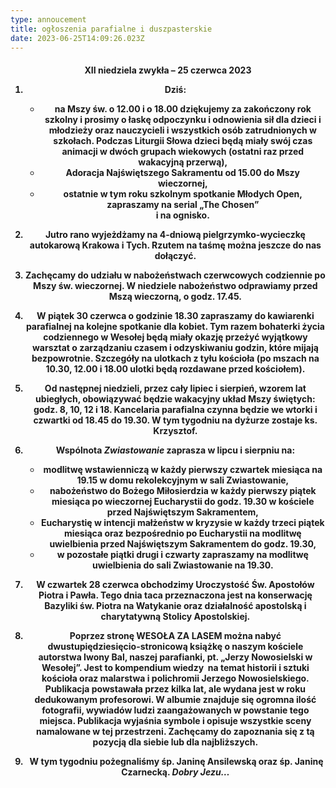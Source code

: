 ```yaml
---
type: annoucement
title: ogłoszenia parafialne i duszpasterskie
date: 2023-06-25T14:09:26.023Z
---
```

<!--StartFragment-->

<h4 style="text-align:center;">XII niedziela zwykła – 25 czerwca 2023</h4\>

1. Dziś:

   * na Mszy św. o 12.00 i o 18.00 dziękujemy za **zakończony rok szkolny** i prosimy o łaskę odpoczynku i odnowienia sił dla dzieci i młodzieży oraz nauczycieli i wszystkich osób zatrudnionych w szkołach. Podczas Liturgii Słowa dzieci będą miały swój czas animacji w dwóch grupach wiekowych (ostatni raz przed wakacyjną przerwą),
   * **Adoracja** Najświętszego Sakramentu od 15.00 do Mszy wieczornej,
   * ostatnie w tym roku szkolnym spotkanie **Młodych Open**, zapraszamy na serial „The Chosen”\
     i na ognisko.
2. Jutro rano wyjeżdżamy na 4-dniową **pielgrzymko-wycieczkę** autokarową Krakowa i Tych. Rzutem na taśmę można jeszcze do nas dołączyć.
3. Zachęcamy do udziału w **nabożeństwach czerwcowych** codziennie po Mszy św. wieczornej. W niedziele nabożeństwo odprawiamy przed Mszą wieczorną, o godz. 17.45.
4. W piątek 30 czerwca o godzinie 18.30 zapraszamy do kawiarenki parafialnej na kolejne **spotkanie dla kobiet**. Tym razem bohaterki życia codziennego w Wesołej będą miały okazję przeżyć wyjątkowy warsztat o zarządzaniu czasem i odzyskiwaniu godzin, które mijają bezpowrotnie. Szczegóły na ulotkach z tyłu kościoła (po mszach na 10.30, 12.00 i 18.00 ulotki będą rozdawane przed kościołem).
5. Od następnej niedzieli, przez cały **lipiec i sierpień**, wzorem lat ubiegłych, obowiązywać będzie **wakacyjny układ Mszy świętych**: godz. 8, 10, 12 i 18. **Kancelaria parafialna** czynna będzie we wtorki i czwartki od 18.45 do 19.30. W tym tygodniu na dyżurze zostaje ks. Krzysztof.
6. Wspólnota *Zwiastowanie* zaprasza w lipcu i sierpniu na:

   * modlitwę wstawienniczą w każdy pierwszy czwartek miesiąca na 19.15 w domu rekolekcyjnym w sali Zwiastowanie,
   * nabożeństwo do Bożego Miłosierdzia w każdy pierwszy piątek miesiąca po wieczornej Eucharystii do godz. 19.30 w kościele przed Najświętszym Sakramentem,
   * Eucharystię w intencji małżeństw w kryzysie w każdy trzeci piątek miesiąca oraz bezpośrednio po Eucharystii na modlitwę uwielbienia przed Najświętszym Sakramentem do godz. 19.30,
   * w pozostałe piątki drugi i czwarty zapraszamy na modlitwę uwielbienia do sali Zwiastowanie na 19.30.
7. W czwartek 28 czerwca obchodzimy **Uroczystość** **Św. Apostołów Piotra i Pawła**. Tego dnia taca przeznaczona jest na konserwację Bazyliki św. Piotra na Watykanie oraz działalność apostolską i charytatywną Stolicy Apostolskiej.
8. Poprzez stronę WESOŁA ZA LASEM można nabyć dwustupiędziesięcio-stronicową książkę o naszym kościele autorstwa Iwony Bal, naszej parafianki, pt. „Jerzy Nowosielski w Wesołej”. Jest to kompendium wiedzy  na temat historii i sztuki kościoła oraz malarstwa i polichromii Jerzego Nowosielskiego. Publikacja powstawała przez kilka lat, ale wydana jest w roku dedukowanym profesorowi. W albumie znajduje się ogromna ilość fotografii, wywiadów ludzi zaangażowanych w powstanie tego miejsca. Publikacja wyjaśnia symbole i opisuje wszystkie sceny namalowane w tej przestrzeni. Zachęcamy do zapoznania się z tą pozycją dla siebie lub dla najbliższych.
9.  W tym tygodniu **pożegnaliśmy** śp. Janinę Ansilewską oraz śp. Janinę Czarnecką. *Dobry Jezu…*

<!--EndFragment-->